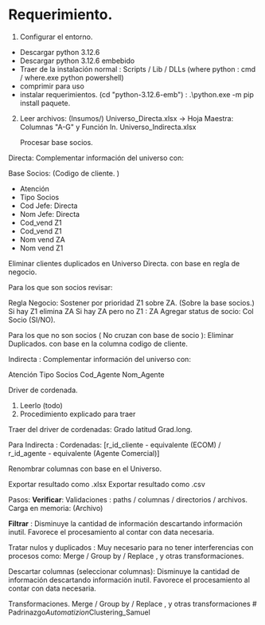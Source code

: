 # Requerimiento. 

1. Configurar el entorno. 

- Descargar python 3.12.6 
- Descargar python 3.12.6 embebido
- Traer de la instalación normal : Scripts / Lib / DLLs  (where python : cmd / where.exe python powershell)
- comprimir para uso
- instalar requerimientos. (cd "python-3.12.6-emb") : .\python.exe -m pip install paquete.

2. Leer archivos:  (Insumos/) 
    Universo_Directa.xlsx -> Hoja Maestra: Columnas "A-G"  y Función In.
    Universo_Indirecta.xlsx 
    
    Procesar base socios.

Directa: Complementar información del universo con: 

Base Socios: (Codigo de cliente. )

- Atención
- Tipo Socios
- Cod Jefe: Directa
- Nom Jefe: Directa
- Cod_vend Z1
- Cod_vend Z1
- Nom vend ZA
- Nom vend Z1

Eliminar clientes duplicados en Universo Directa. con base en regla de negocio. 

Para los que son socios revisar: 

Regla Negocio: Sostener por prioridad Z1 sobre ZA.  (Sobre la base socios.)
Si hay Z1 elimina ZA
Si hay ZA pero no Z1 : ZA 
Agregar status de socio: Col Socio (SI/NO).

Para los que no son socios ( No cruzan con base de socio ): Eliminar Duplicados. con base en la columna codigo de cliente. 

Indirecta : Complementar información del universo con: 

Atención
Tipo Socios
Cod_Agente
Nom_Agente

Driver de cordenada.
1. Leerlo (todo)
2. Procedimiento explicado para traer

Traer del driver de cordenadas: Grado latitud	Grad.long.

Para Indirecta : Cordenadas: [r_id_cliente - equivalente (ECOM) / r_id_agente - equivalente (Agente Comercial)]

Renombrar columnas con base en el Universo. 

Exportar resultado como .xlsx
Exportar resultado como .csv

Pasos:
**Verificar**: Validaciones : paths / columnas / directorios / archivos. 
Carga en memoria: (Archivo)

**Filtrar** : Disminuye la cantidad de información descartando información inutil.  Favorece el procesamiento al contar con data necesaria.

Tratar nulos y duplicados : Muy necesario para no tener interferencias con procesos como: Merge / Group by / Replace , y otras transformaciones. 

Descartar columnas (seleccionar columnas):  Disminuye la cantidad de información descartando información inutil.  Favorece el procesamiento al contar con data necesaria.

Transformaciones. Merge / Group by / Replace , y otras transformaciones
#   P a d r i n a z g o _ A u t o m a t i z i o n _ C l u s t e r i n g _ S a m u e l 
 
 